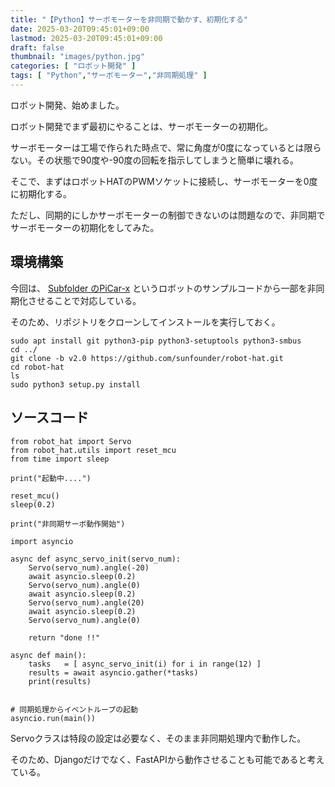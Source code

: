```yaml
---
title: "【Python】サーボモーターを非同期で動かす、初期化する"
date: 2025-03-20T09:45:01+09:00
lastmod: 2025-03-20T09:45:01+09:00
draft: false
thumbnail: "images/python.jpg"
categories: [ "ロボット開発" ]
tags: [ "Python","サーボモーター","非同期処理" ]
---
```



ロボット開発、始めました。

ロボット開発でまず最初にやることは、サーボモーターの初期化。

サーボモーターは工場で作られた時点で、常に角度が0度になっているとは限らない。その状態で90度や-90度の回転を指示してしまうと簡単に壊れる。

そこで、まずはロボットHATのPWMソケットに接続し、サーボモーターを0度に初期化する。

ただし、同期的にしかサーボモーターの制御できないのは問題なので、非同期でサーボモーターの初期化をしてみた。

## 環境構築

今回は、 [Subfolder のPiCar-x](https://www.amazon.co.jp/dp/B0CGLPF29H/?tag=m68371ti-22) というロボットのサンプルコードから一部を非同期化させることで対応している。

そのため、リポジトリをクローンしてインストールを実行しておく。

```
sudo apt install git python3-pip python3-setuptools python3-smbus
cd ../
git clone -b v2.0 https://github.com/sunfounder/robot-hat.git
cd robot-hat
ls
sudo python3 setup.py install
```

## ソースコード

```
from robot_hat import Servo
from robot_hat.utils import reset_mcu
from time import sleep

print("起動中....")

reset_mcu()
sleep(0.2)

print("非同期サーボ動作開始")

import asyncio

async def async_servo_init(servo_num):
    Servo(servo_num).angle(-20)
    await asyncio.sleep(0.2)
    Servo(servo_num).angle(0)
    await asyncio.sleep(0.2)
    Servo(servo_num).angle(20)
    await asyncio.sleep(0.2)
    Servo(servo_num).angle(0)

    return "done !!"

async def main():
    tasks   = [ async_servo_init(i) for i in range(12) ]
    results = await asyncio.gather(*tasks)
    print(results)


# 同期処理からイベントループの起動
asyncio.run(main())
```

Servoクラスは特段の設定は必要なく、そのまま非同期処理内で動作した。

そのため、Djangoだけでなく、FastAPIから動作させることも可能であると考えている。



